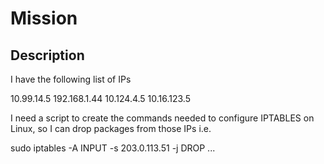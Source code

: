# Mission

## Description

I have the following list of IPs

10.99.14.5
192.168.1.44
10.124.4.5
10.16.123.5

I need a script to create the commands needed to configure IPTABLES on Linux, so I can drop packages from those IPs
i.e.

sudo iptables -A INPUT -s 203.0.113.51 -j DROP
...
